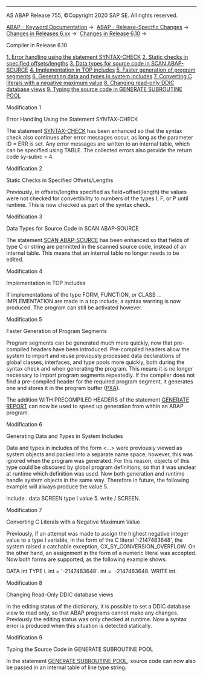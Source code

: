   

* * *

AS ABAP Release 755, ©Copyright 2020 SAP SE. All rights reserved.

[ABAP - Keyword Documentation](https://help.sap.com/doc/abapdocu_755_index_htm/7.55/en-US/abenabap.htm) →  [ABAP - Release-Specific Changes](https://help.sap.com/doc/abapdocu_755_index_htm/7.55/en-US/abennews.htm) →  [Changes in Releases 6.xx](https://help.sap.com/doc/abapdocu_755_index_htm/7.55/en-US/abennews-6.htm) →  [Changes in Release 6.10](https://help.sap.com/doc/abapdocu_755_index_htm/7.55/en-US/abennews-610.htm) → 

Compiler in Release 6.10

[1\. Error handling using the statement SYNTAX-CHECK](#!ABAP_MODIFICATION_1@1@)
[2\. Static checks in specified offsets/lengths](#!ABAP_MODIFICATION_2@2@)
[3\. Data types for source code in SCAN ABAP-SOURCE](#!ABAP_MODIFICATION_3@3@)
[4\. Implementation in TOP includes](#!ABAP_MODIFICATION_4@4@)
[5\. Faster generation of program segments](#!ABAP_MODIFICATION_5@5@)
[6\. Generating data and types in system includes](#!ABAP_MODIFICATION_6@6@)
[7\. Converting C literals with a negative maximum value](#!ABAP_MODIFICATION_7@7@)
[8\. Changing read-only DDIC database views](#!ABAP_MODIFICATION_8@8@)
[9\. Typing the source code in GENERATE SUBROUTINE POOL](#!ABAP_MODIFICATION_9@9@)

Modification 1

Error Handling Using the Statement SYNTAX-CHECK

The statement [SYNTAX-CHECK](https://help.sap.com/doc/abapdocu_755_index_htm/7.55/en-US/abapsyntax-check_for_itab.htm) has been enhanced so that the syntax check also continues after error messages occur, as long as the parameter ID = ERR is set. Any error messages are written to an internal table, which can be specified using TABLE. The collected errors also provide the return code sy-subrc = 4.

Modification 2

Static Checks in Specified Offsets/Lengths

Previously, in offsets/lengths specified as field+offset(length) the values were not checked for convertibility to numbers of the types I, F, or P until runtime. This is now checked as part of the syntax check.

Modification 3

Data Types for Source Code in SCAN ABAP-SOURCE

The statement [SCAN ABAP-SOURCE](https://help.sap.com/doc/abapdocu_755_index_htm/7.55/en-US/abapscan.htm) has been enhanced so that fields of type C or string are permitted in the scanned source code, instead of an internal table. This means that an internal table no longer needs to be edited.

Modification 4

Implementation in TOP Includes

If implementations of the type FORM, FUNCTION, or CLASS ... IMPLEMENTATION are made in a top include, a syntax warning is now produced. The program can still be activated however.

Modification 5

Faster Generation of Program Segments

Program segments can be generated much more quickly, now that pre-compiled headers have been introduced. Pre-compiled headers allow the system to import and reuse previously processed data declarations of global classes, interfaces, and type pools more quickly, both during the syntax check and when generating the program. This means it is no longer necessary to import program segments repeatedly. If the compiler does not find a pre-compiled header for the required program segment, it generates one and stores it in the program buffer ([PXA](https://help.sap.com/doc/abapdocu_755_index_htm/7.55/en-US/abenpxa_glosry.htm "Glossary Entry")).

The addition WITH PRECOMPILED HEADERS of the statement [GENERATE REPORT](https://help.sap.com/doc/abapdocu_755_index_htm/7.55/en-US/abapgenerate_report.htm) can now be used to speed up generation from within an ABAP program.

Modification 6

Generating Data and Types in System Includes

Data and types in includes of the form <...> were previously viewed as system objects and packed into a separate name space; however, this was ignored when the program was generated. For this reason, objects of this type could be obscured by global program definitions, so that it was unclear at runtime which definition was used. Now both generation and runtime handle system objects in the same way. Therefore in future, the following example will always produce the value 5.

include <SCREEN>.
data SCREEN type I value 5.
write / SCREEN.

Modification 7

Converting C Literals with a Negative Maximum Value

Previously, if an attempt was made to assign the highest negative integer value to a type I variable, in the form of the C literal '-2147483648', the system raised a catchable exception, CX\_SY\_CONVERSION\_OVERFLOW. On the other hand, an assignment in the form of a numeric literal was accepted. Now both forms are supported, as the following example shows:

DATA int TYPE i.
int = '-2147483648'.
int =  -2147483648.
WRITE int.

Modification 8

Changing Read-Only DDIC database views

In the editing status of the dictionary, it is possible to set a DDIC database view to read only, so that ABAP programs cannot make any changes. Previously the editing status was only checked at runtime. Now a syntax error is produced when this situation is detected statically.

Modification 9

Typing the Source Code in GENERATE SUBROUTINE POOL

In the statement [GENERATE SUBROUTINE POOL](https://help.sap.com/doc/abapdocu_755_index_htm/7.55/en-US/abapgenerate_report.htm), source code can now also be passed in an internal table of line type string.